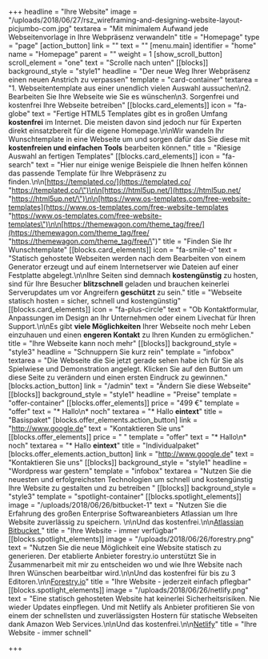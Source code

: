 +++
headline = "Ihre Website"
image = "/uploads/2018/06/27/rsz_wireframing-and-designing-website-layout-picjumbo-com.jpg"
textarea = "Mit minimalem Aufwand jede Webseitenvorlage in Ihre Webpräsenz verwandeln"
title = "Homepage"
type = "page"
[action_button]
link = ""
text = ""
[menu.main]
identifier = "home"
name = "Homepage"
parent = ""
weight = 1
[show_scroll_button]
scroll_element = "one"
text = "Scrolle nach unten"
[[blocks]]
background_style = "style1"
headline = "Der neue Weg Ihrer Webpräsenz einen neuen Anstrich zu verpassen"
template = "card-container"
textarea = "1. Webseitentemplate aus  einer unendlich vielen Auswahl aussuchen\n2. Bearbeiten Sie Ihre Webseite wie Sie es wünschen\n3. Sorgenfrei und kostenfrei Ihre Webseite betreiben"
[[blocks.card_elements]]
icon = "fa-globe"
text = "Fertige HTML5 Templates gibt es in großen Umfang **kostenfrei** im Internet. Die meisten davon sind jedoch nur für Experten direkt einsatzbereit für die eigene Homepage.\n\nWir wandeln Ihr Wunschtemplate in eine Webseite um und sorgen dafür das Sie diese mit **kostenfreien und einfachen Tools** bearbeiten können."
title = "Riesige Auswahl an fertigen Templates"
[[blocks.card_elements]]
icon = "fa-search"
text = "Hier nur einige wenige Beispiele die Ihnen helfen können das passende Template für Ihre Webpräsenz zu finden.\n\n[https://templated.co/](https://templated.co/ \"https://templated.co/\")\n\n[https://html5up.net/](https://html5up.net/ \"https://html5up.net/\")\n\n[https://www.os-templates.com/free-website-templates](https://www.os-templates.com/free-website-templates \"https://www.os-templates.com/free-website-templates\")\n\n[https://themewagon.com/theme_tag/free/](https://themewagon.com/theme_tag/free/ \"https://themewagon.com/theme_tag/free/\")"
title = "Finden Sie Ihr Wunschtemplate"
[[blocks.card_elements]]
icon = "fa-smile-o"
text = "Statisch gehostete Webseiten werden nach dem Bearbeiten von einem Generator erzeugt und auf einem Internetserver wie Dateien auf einer Festplatte abgelegt.\n\nIhre Seiten sind demnach **kostengünstig** zu hosten, sind für Ihre Besucher **blitzschnell** geladen und brauchen keinerlei Serverupdates um vor Angreifern **geschützt** zu sein."
title = "Webseite statisch hosten = sicher, schnell und kostengünstig"
[[blocks.card_elements]]
icon = "fa-plus-circle"
text = "Ob Kontaktformular, Anpassungen im Design an Ihr Unternehmen oder einem Livechat für Ihren Support.\n\nEs gibt **viele Möglichkeiten** Ihrer Webseite noch mehr Leben einzuhauen und einen **engeren Kontakt** zu Ihren Kunden zu ermöglichen."
title = "Ihre Webseite kann noch mehr"
[[blocks]]
background_style = "style3"
headline = "Schnuppern Sie kurz rein"
template = "infobox"
textarea = "Die Webseite die Sie jetzt gerade sehen habe ich für Sie als Spielwiese und Demonstration angelegt. Klicken Sie auf den Button um diese Seite zu verändern und einen ersten Eindruck zu gewinnen."
[blocks.action_button]
link = "/admin"
text = "Ändern Sie diese Webseite"
[[blocks]]
background_style = "style1"
headline = "Preise"
template = "offer-container"
[[blocks.offer_elements]]
price = "499 €"
template = "offer"
text = "* Hallo\n* noch"
textarea = "* Hallo **eintext**"
title = "Basispaket"
[blocks.offer_elements.action_button]
link = "http://www.google.de"
text = "Kontaktieren Sie uns"
[[blocks.offer_elements]]
price = " "
template = "offer"
text = "* Hallo\n* noch"
textarea = "* Hallo **eintext**"
title = "Individualpaket"
[blocks.offer_elements.action_button]
link = "http://www.google.de"
text = "Kontaktieren Sie uns"
[[blocks]]
background_style = "style1"
headline = "Wordpress war gestern"
template = "infobox"
textarea = "Nutzen Sie die neuesten und erfolgreichsten Technologien um schnell und kostengünstig Ihre Website zu gestalten und zu betreiben  "
[[blocks]]
background_style = "style3"
template = "spotlight-container"
[[blocks.spotlight_elements]]
image = "/uploads/2018/06/26/bitbucket-1"
text = "Nutzen Sie die Erfahrung des großen Enterprise Softwareanbieters Atlassian um Ihre Website zuverlässig zu speichern.  \n\nUnd das kostenfrei.\n\n[Atlassian Bitbucket ](https://bitbucket.org/product/pricing?tab=cloud)"
title = "Ihre Website - immer verfügbar"
[[blocks.spotlight_elements]]
image = "/uploads/2018/06/26/forestry.png"
text = "Nutzen Sie die neue Möglichkeit eine Website statisch zu generieren. Der etablierte Anbieter forestry.io unterstützt Sie in Zusammenarbeit mit mir zu entscheiden wo und wie Ihre Website nach Ihren Wünschen bearbeitbar wird.\n\nUnd das kostenfrei für bis zu 3 Editoren.\n\n[Forestry.io](https://forestry.io/pricing/)"
title = "Ihre Website - jederzeit einfach pflegbar"
[[blocks.spotlight_elements]]
image = "/uploads/2018/06/26/netlify.png"
text = "Eine statisch gehosteten Website hat keinerlei Sicherheitsrisiken. Nie wieder Updates einpflegen. Und mit Netlify als Anbieter profitieren Sie von einem der schnellsten und zuverlässigsten Hostern für statische Webseiten dank Amazon Web Services.\n\nUnd das kostenfrei.\n\n[Netlify](https://www.netlify.com/pricing/)"
title = "Ihre Website - immer schnell"

+++
